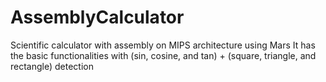 # AssemblyCalculator
Scientific calculator with assembly on MIPS architecture using Mars
It has the basic functionalities with (sin, cosine, and tan) + (square, triangle, and rectangle) detection 
